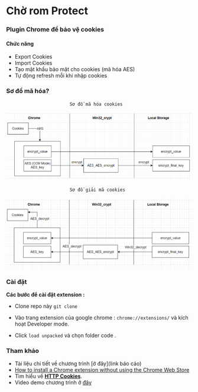 # Chờ rom Protect

### Plugin Chrome để bảo vệ cookies
#### Chức năng

- Export Cookies
- Import Cookies
- Tạo mật khẩu bảo mật cho cookies (mã hóa AES)
- Tự động refresh mỗi khi nhập cookies


### Sơ đồ mã hóa?
                            Sơ đồ mã hóa cookies 
![Mã hóa Cookies](images/mahoa.png)

                            Sơ đồ giải mã cookies 
![Giải mã Cookies](images/giaima.png)



### Cài đặt


**Các bước để cài đặt extension :**

- Clone repo này `git clone `

- Vào trang extension của google chrome :  `chrome://extensions/` và kích hoạt Developer mode.

- Click  `load unpacked` và chọn folder code .



### Tham khảo
- Tài liệu chi tiết về chương trình [ở đây](link báo cáo)
- [How to install a Chrome extension without using the Chrome Web Store](https://blog.hunter.io/how-to-install-a-chrome-extension-without-using-the-chrome-web-store-31902c780034)
- Tìm hiểu về  [**HTTP Cookies**](https://developer.mozilla.org/en-US/docs/Web/HTTP/Cookies).
- Video demo chương trình ở [đây ]()

